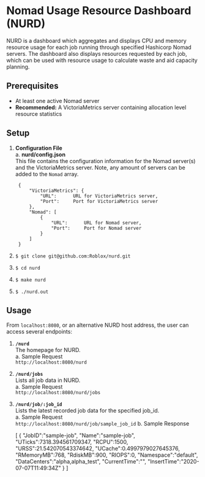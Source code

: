 # Nomad Usage Resource Dashboard (NURD)
NURD is a dashboard which aggregates and displays CPU and memory resource usage for each job running through specified Hashicorp Nomad servers. The dashboard also displays resources requested by each job, which can be used with resource usage to calculate waste and aid capacity planning. 

## Prerequisites
* At least one active Nomad server
* **Recommended:** A VictoriaMetrics server containing allocation level resource statistics

## Setup
1. **Configuration File**<br>
    a. **nurd/config.json**<br>
        This file contains the configuration information for the Nomad server(s) and the VictoriaMetrics server. Note, any amount of servers can be added to the `Nomad` array.

        {
            "VictoriaMetrics": {
                "URL":      URL for VictoriaMetrics server, 
                "Port":     Port for VictoriaMetrics server
            },
            "Nomad": [
                {
                    "URL":      URL for Nomad server, 
                    "Port":     Port for Nomad server
                }
            ]
        }
2. `$ git clone git@github.com:Roblox/nurd.git`
3. `$ cd nurd`
4. `$ make nurd`
5. `$ ./nurd.out`

## Usage
From `localhost:8080`, or an alternative NURD host address, the user can access several endpoints:

1. **`/nurd`**<br>
The homepage for NURD.<br>
    a. Sample Request<br>
    `http://localhost:8080/nurd`

2. **`/nurd/jobs`**<br>
Lists all job data in NURD.<br>
    a. Sample Request<br>
    `http://localhost:8080/nurd/jobs`

3. **`/nurd/job/:job_id`**<br>
Lists the latest recorded job data for the specified job_id.<br>
    a. Sample Request<br>
    `http://localhost:8080/nurd/job/sample_job_id`
    b. Sample Response
    
    [
        {
            "JobID":"sample-job",
            "Name":"sample-job",
            "UTicks":7318.394561709347,
            "RCPU":1500,
            "URSS":21.542070543374642,
            "UCache":0.4997979027645376,
            "RMemoryMB":768,
            "RdiskMB":900,
            "RIOPS":0,
            "Namespace":"default",
            "DataCenters":"alpha,alpha_test",
            "CurrentTime":"",
            "InsertTime":"2020-07-07T11:49:34Z"
        }
    ]